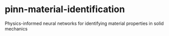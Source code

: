 # pinn-material-identification
Physics-informed neural networks for identifying material properties in solid mechanics
